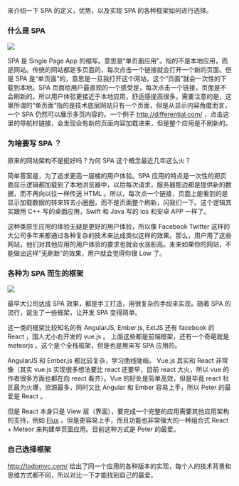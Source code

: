 来介绍一下 SPA 的定义，优势，以及实现 SPA 的各种框架如何进行选择。

### 什么是 SPA

![](http://media.haoduoshipin.com/pic/haoduo/170/spa-poster.png)

SPA 是 Single Page App 的缩写。意思是“单页面应用”。指的不是本地应用，而是网站。传统的网站都是多页面的，每次点击一个链接就会打开一个新的页面。但是 SPA 是“单页面”的，意思是一旦我打开这个网站，这个“页面”就会一次性的下载到本地。SPA 页面给用户最直观的一个感受是，每次点击一个链接，页面是不会刷新的。所以用户体验更接近于本地应用，舒适感提高很多。需要注意的是，这里所谓的“单页面”指的是技术底层网站只有一个页面，但是从显示内容角度而言，一个 SPA 仍然可以展示多页内容的。一个例子 <http://differential.com/> ，点击这里的导航栏链接，会发现会有新的页面内容加载进来，但是整个应用是不刷新的。

### 为啥要写 SPA ？

原来的网站架构不是挺好吗？为何 SPA 这个概念最近几年这么火？

简单答案是，为了追求更高一层楼的用户体验。SPA 应用的特点是一次性的把页面显示逻辑都加载到了本地浏览器中，以后每次请求，服务器那边都是提供新的数据，而不再向以往一样传送 HTML 。所以，每次点一个链接，页面上能看到的是显示加载数据的转来转去小圈圈，而不是页面整个刷新，闪我们一下。这个逻辑其实跟用 C++ 写的桌面应用，Swift 和 Java 写的 ios 和安卓 APP 一样了。

这种类原生应用的体验无疑是更好的用户体验，所以像 Facebook Twitter 这样的大公司多年来都通过各种复杂的技术来达成类似这样的效果。那么，用户用了这些网站，他们对其他应用的用户体验的要求也就会水涨船高。未来如果你的网站，不能做出这样“无刷新”的效果，用户就会觉得你很 Low 了。

### 各种为 SPA 而生的框架

![](http://media.haoduoshipin.com/pic/haoduo/170/spa-frameworks.png)

最早大公司达成 SPA 效果，都是手工打造，用很复杂的手段来实现。随着 SPA 的流行，诞生了一些框架，让开发 SPA 变得简单。

这一类的框架比较知名的有  AngularJS, Ember.js, ExtJS 还有 facebook 的 React ，国人尤小右开发的 vue.js 。 上面这些都是前端框架，还有一个奇葩就是 meteorjs 。这个是个全栈框架，但是也是用来写 SPA 应用的。

AngularJS 和 Ember.js 都比较复杂，学习曲线陡峭。 Vue.js 其实和 React 非常像（其实 vue.js 实现很多想法要比 react 还要早，目前 react 大火，所以 vue 的作者很多方面也都在向 react 看齐）。Vue 的好处是简单高效，但是毕竟 react 社区最为火爆，资源最多，同时又比 Angular 和 Ember 容易上手，所以 Peter 的最爱是 React 。

但是 React 本身只是 View 层（界面），要完成一个完整的应用需要其他应用架构的支持，例如 [Flux](https://facebook.github.io/flux/docs/overview.html) 。但是更容易上手，而且功能也非常强大的一种组合式 React + Meteor 来构建单页面应用。目前这种方式是 Peter 的最爱。

### 自己选择框架

<http://todomvc.com/> 给出了同一个应用的各种版本的实现，每个人的技术背景和思维方式都不同，所以对比一下才能找到自己的最爱。
